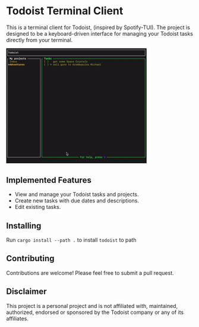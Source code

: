 # Todoist Terminal Client

This is a terminal client for Todoist, (inspired by Spotify-TUI). The project is designed to be a keyboard-driven interface for managing your Todoist tasks directly from your terminal.

  <img src="imgs/app.gif" width="75%">

## Implemented Features

- View and manage your Todoist tasks and projects.
- Create new tasks with due dates and descriptions.
- Edit existing tasks.

## Installing

Run `cargo install --path .` to install `todoist` to path

## Contributing

Contributions are welcome! Please feel free to submit a pull request.

## Disclaimer

This project is a personal project and is not affiliated with, maintained, authorized, endorsed or sponsored by the Todoist company or any of its affiliates.
